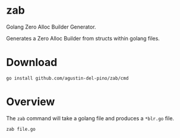 # zab
Golang Zero Alloc Builder Generator.

Generates a Zero Alloc Builder from structs within golang files.

# Download

````shell
go install github.com/agustin-del-pino/zab/cmd
````

# Overview

The `zab` command will take a golang file and produces a `*blr.go` file.

````shell
zab file.go
````


